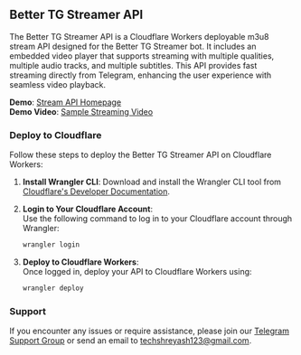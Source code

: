 ## Better TG Streamer API

The Better TG Streamer API is a Cloudflare Workers deployable m3u8 stream API designed for the Better TG Streamer bot. It includes an embedded video player that supports streaming with multiple qualities, multiple audio tracks, and multiple subtitles. This API provides fast streaming directly from Telegram, enhancing the user experience with seamless video playback.

**Demo**: [Stream API Homepage](https://stream.techzbots.co)  
**Demo Video**: [Sample Streaming Video](https://stream.techzbots.co/embed/KUEBFRGUML/master_c1.m3u8)

### Deploy to Cloudflare

Follow these steps to deploy the Better TG Streamer API on Cloudflare Workers:

1. **Install Wrangler CLI**: Download and install the Wrangler CLI tool from [Cloudflare's Developer Documentation](https://developers.cloudflare.com/workers/wrangler/install-and-update/).

2. **Login to Your Cloudflare Account**:  
   Use the following command to log in to your Cloudflare account through Wrangler:
   ```bash
   wrangler login
   ```

3. **Deploy to Cloudflare Workers**:  
   Once logged in, deploy your API to Cloudflare Workers using:
   ```bash
   wrangler deploy
   ```

### Support

If you encounter any issues or require assistance, please join our [Telegram Support Group](https://telegram.me/TechZBots_Support) or send an email to [techshreyash123@gmail.com](mailto:techshreyash123@gmail.com).